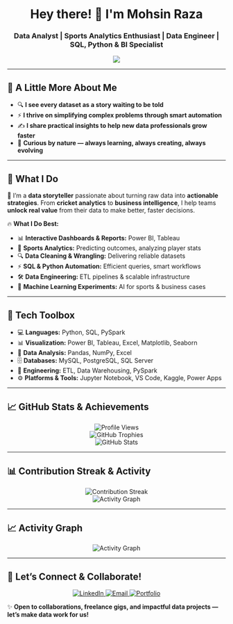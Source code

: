 <h1 align="center"> Hey there! 👋 I'm Mohsin Raza </h1>
<h3 align="center"> Data Analyst | Sports Analytics Enthusiast | Data Engineer | SQL, Python & BI Specialist </h3>

<p align="center">
  <img src="https://readme-typing-svg.herokuapp.com?color=00BFFF&size=22&center=true&vCenter=true&width=700&lines=Transforming+Raw+Data+into+Winning+Insights!;Sports+Analytics+%7C+SQL+%7C+Python+%7C+Power+BI;Data-Driven+Decisions+that+Matter!;Lifelong+Learner+%7C+Problem+Solver+%7C+Team+Player!" />
</p>

---

## 🌟 A Little More About Me

- 🔍 **I see every dataset as a story waiting to be told**
- ⚡ **I thrive on simplifying complex problems through smart automation**
- ✍️ **I share practical insights to help new data professionals grow faster**
- 🧩 **Curious by nature — always learning, always creating, always evolving**

---

## 🚀 What I Do  
🎯 I’m a **data storyteller** passionate about turning raw data into **actionable strategies**. From **cricket analytics** to **business intelligence**, I help teams **unlock real value** from their data to make better, faster decisions.

🔥 **What I Do Best:**  
- 📊 **Interactive Dashboards & Reports:** Power BI, Tableau
- 🏏 **Sports Analytics:** Predicting outcomes, analyzing player stats
- 🔍 **Data Cleaning & Wrangling:** Delivering reliable datasets
- ⚡ **SQL & Python Automation:** Efficient queries, smart workflows
- 🛠️ **Data Engineering:** ETL pipelines & scalable infrastructure
- 🤖 **Machine Learning Experiments:** AI for sports & business cases

---

## 🧰 Tech Toolbox  
- 💻 **Languages:** Python, SQL, PySpark  
- 📊 **Visualization:** Power BI, Tableau, Excel, Matplotlib, Seaborn  
- 📂 **Data Analysis:** Pandas, NumPy, Excel  
- 🗄️ **Databases:** MySQL, PostgreSQL, SQL Server  
- 🔧 **Engineering:** ETL, Data Warehousing, PySpark  
- ⚙️ **Platforms & Tools:** Jupyter Notebook, VS Code, Kaggle, Power Apps  

---

## 📈 GitHub Stats & Achievements

<p align="center">
  <img src="https://komarev.com/ghpvc/?username=MohsinR11&color=00BFFF" alt="Profile Views"/>
  <br/>
  <img src="https://github-profile-trophy.vercel.app/?username=MohsinR11&theme=gruvbox" alt="GitHub Trophies"/>
  <br/>
  <img src="https://github-readme-stats.vercel.app/api?username=MohsinR11&show_icons=true&theme=radical" alt="GitHub Stats"/>
</p>

---

## 📊 Contribution Streak & Activity

<p align="center">
  <img src="https://github-readme-streak-stats.herokuapp.com/?user=MohsinR11&theme=radical" alt="Contribution Streak"/>
  <br/>
  <img src="https://github-readme-activity-graph.cyclic.app/graph?username=MohsinR11&theme=rogue" alt="Activity Graph"/>
</p>

---

## 📈 Activity Graph

<p align="center">
  <img src="https://github-readme-activity-graph.vercel.app/graph?username=MohsinR11&theme=rogue" alt="Activity Graph"/>
</p>

---

## 🤝 Let’s Connect & Collaborate!

<p align="center">
  <a href="https://www.linkedin.com/in/mohsin--raza/" target="_blank">
    <img src="https://img.shields.io/badge/LinkedIn-0077B5?style=for-the-badge&logo=linkedin&logoColor=white" alt="LinkedIn"/>
  </a>
  <a href="mailto:mohsinansari1799@gmail.com" target="_blank">
    <img src="https://img.shields.io/badge/Email-D14836?style=for-the-badge&logo=gmail&logoColor=white" alt="Email"/>
  </a>
  <a href="https://www.zapfolio.in/mohsinraza-ob" target="_blank">
    <img src="https://img.shields.io/badge/Portfolio-111111?style=for-the-badge&logo=Portfolio&logoColor=white" alt="Portfolio"/>
  </a>
</p>

✨ **Open to collaborations, freelance gigs, and impactful data projects — let’s make data work for us!**
